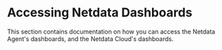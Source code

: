 # Accessing Netdata Dashboards

This section contains documentation on how you can access the Netdata Agent's dashboards, and the Netdata Cloud's dashboards.